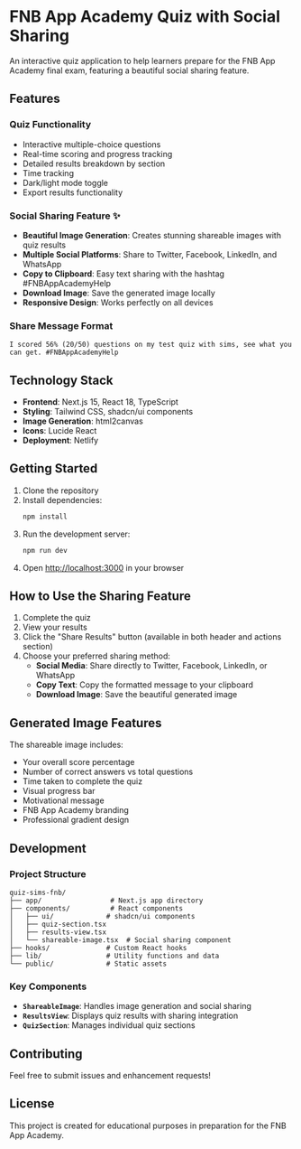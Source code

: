 # FNB App Academy Quiz with Social Sharing

An interactive quiz application to help learners prepare for the FNB App Academy final exam, featuring a beautiful social sharing feature.

## Features

### Quiz Functionality
- Interactive multiple-choice questions
- Real-time scoring and progress tracking
- Detailed results breakdown by section
- Time tracking
- Dark/light mode toggle
- Export results functionality

### Social Sharing Feature ✨
- **Beautiful Image Generation**: Creates stunning shareable images with quiz results
- **Multiple Social Platforms**: Share to Twitter, Facebook, LinkedIn, and WhatsApp
- **Copy to Clipboard**: Easy text sharing with the hashtag #FNBAppAcademyHelp
- **Download Image**: Save the generated image locally
- **Responsive Design**: Works perfectly on all devices

### Share Message Format
```
I scored 56% (20/50) questions on my test quiz with sims, see what you can get. #FNBAppAcademyHelp
```

## Technology Stack

- **Frontend**: Next.js 15, React 18, TypeScript
- **Styling**: Tailwind CSS, shadcn/ui components
- **Image Generation**: html2canvas
- **Icons**: Lucide React
- **Deployment**: Netlify

## Getting Started

1. Clone the repository
2. Install dependencies:
   ```bash
   npm install
   ```
3. Run the development server:
   ```bash
   npm run dev
   ```
4. Open [http://localhost:3000](http://localhost:3000) in your browser

## How to Use the Sharing Feature

1. Complete the quiz
2. View your results
3. Click the "Share Results" button (available in both header and actions section)
4. Choose your preferred sharing method:
   - **Social Media**: Share directly to Twitter, Facebook, LinkedIn, or WhatsApp
   - **Copy Text**: Copy the formatted message to your clipboard
   - **Download Image**: Save the beautiful generated image

## Generated Image Features

The shareable image includes:
- Your overall score percentage
- Number of correct answers vs total questions
- Time taken to complete the quiz
- Visual progress bar
- Motivational message
- FNB App Academy branding
- Professional gradient design

## Development

### Project Structure
```
quiz-sims-fnb/
├── app/                 # Next.js app directory
├── components/          # React components
│   ├── ui/             # shadcn/ui components
│   ├── quiz-section.tsx
│   ├── results-view.tsx
│   └── shareable-image.tsx  # Social sharing component
├── hooks/              # Custom React hooks
├── lib/                # Utility functions and data
└── public/             # Static assets
```

### Key Components

- **`ShareableImage`**: Handles image generation and social sharing
- **`ResultsView`**: Displays quiz results with sharing integration
- **`QuizSection`**: Manages individual quiz sections

## Contributing

Feel free to submit issues and enhancement requests!

## License

This project is created for educational purposes in preparation for the FNB App Academy. 